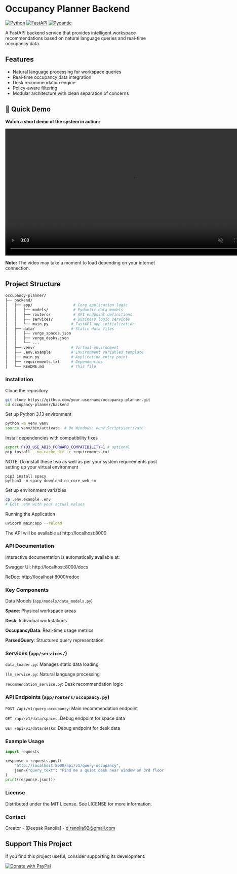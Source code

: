 # Occupancy Planner Backend

[![Python](https://img.shields.io/badge/Python-3.13-blue.svg)](https://www.python.org/)
[![FastAPI](https://img.shields.io/badge/FastAPI-0.111.0-green.svg)](https://fastapi.tiangolo.com/)
[![Pydantic](https://img.shields.io/badge/Pydantic-2.7.4-blueviolet.svg)](https://docs.pydantic.dev/)

A FastAPI backend service that provides intelligent workspace recommendations based on natural language queries and real-time occupancy data.

## Features

- Natural language processing for workspace queries
- Real-time occupancy data integration
- Desk recommendation engine
- Policy-aware filtering
- Modular architecture with clean separation of concerns

## 🚀 Quick Demo

**Watch a short demo of the system in action:**

<video src="https://github.com/offline-pixel/occupancy-planner-ai/raw/main/frontend.mov" width="800" controls autoplay loop muted></video>

**Note:** The video may take a moment to load depending on your internet connection.

## Project Structure

```bash
occupancy-planner/
├── backend/
│   ├── app/                  # Core application logic
│   │   ├── models/           # Pydantic data models
│   │   ├── routers/          # API endpoint definitions
│   │   ├── services/         # Business logic services
│   │   └── main.py          # FastAPI app initialization
│   ├── data/                # Static data files
│   │   ├── verge_spaces.json
│   │   ├── verge_desks.json
│   │   └── ...
│   ├── venv/                # Virtual environment
│   ├── .env.example         # Environment variables template
│   ├── main.py              # Application entry point
│   ├── requirements.txt     # Dependencies
│   └── README.md            # This file
```

### Installation
Clone the repository

```bash
git clone https://github.com/your-username/occupancy-planner.git
cd occupancy-planner/backend
```
Set up Python 3.13 environment

```bash
python -m venv venv
source venv/bin/activate  # On Windows: venv\Scripts\activate
```

Install dependencies with compatibility fixes

```bash
export PYO3_USE_ABI3_FORWARD_COMPATIBILITY=1 # optional
pip install --no-cache-dir -r requirements.txt
```
NOTE: Do install these two as well as per your system requirements post setting up your virtual environment
```
pip3 install spacy
python3 -m spacy download en_core_web_sm
```

Set up environment variables

```bash
cp .env.example .env
# Edit .env with your actual values
```
Running the Application
```bash
uvicorn main:app --reload
```
The API will be available at http://localhost:8000


### API Documentation
Interactive documentation is automatically available at:

Swagger UI: http://localhost:8000/docs

ReDoc: http://localhost:8000/redoc

### Key Components
Data Models (`app/models/data_models.py`)

**Space**: Physical workspace areas

**Desk**: Individual workstations

**OccupancyData**: Real-time usage metrics

**ParsedQuery**: Structured query representation

### Services (`app/services/`)
`data_loader.py`: Manages static data loading

`llm_service.py`: Natural language processing

`recommendation_service.py`: Desk recommendation logic

### API Endpoints (`app/routers/occupancy.py`)
`POST /api/v1/query-occupancy`: Main recommendation endpoint

`GET /api/v1/data/spaces`: Debug endpoint for space data

`GET /api/v1/data/desks`: Debug endpoint for desk data

### Example Usage
```python
import requests

response = requests.post(
    "http://localhost:8000/api/v1/query-occupancy",
    json={"query_text": "Find me a quiet desk near window on 3rd floor for tomorrow morning"}
)
print(response.json())
```


### License
Distributed under the MIT License. See LICENSE for more information.

### Contact
Creator - [Deepak Ranolia] - d.ranolia92@gmail.com

## Support This Project

If you find this project useful, consider supporting its development:

[![Donate with PayPal](https://img.shields.io/badge/Donate-PayPal-blue.svg?logo=paypal)](https://www.paypal.com/paypalme/dranolia)
